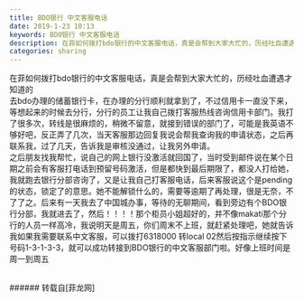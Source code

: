 ```yaml
---
title: BDO银行 中文客服电话
date: 2019-1-23 10:13
keywords: BDO银行 中文客服电话
description: 在菲如何拨打bdo银行的中文客服电话，真是会帮到大家大忙的，历经吐血遭遇才知道的去bdo办理的储蓄银行卡，在办理的分行顺利就拿到了，不过信用卡一直没下来，等想起来的时候去分行，分行的员工让我自己拨打客服热线咨询信用卡部门。我打了很多次，转线是很麻烦的，稍微不留意，就接到错误的部门了，可能是我英语不够好吧，反正弄了几次，当天客服那边回复我说会帮我查询我的申请状态，之后再联系我，过了几天，告诉我是审核没通过，让我另外申请。之后朋友找我帮忙，说自己的网上银行没激活就回国了，当时受到邮件说在某个日期之前会有客服打电话到预留号码激活，但是都快到最后期限了，都没人打给她，我就跑去银行分部咨询了，又是让我自己打客服电话，后来客服说这个是pending的状态，锁定了的意思。她不能解锁什么的，需要等逾期了再处理，很是无奈，不了了之。后来有一天我去了中国城办事，等待的无聊期间，看到旁边有个BDO银行分部，我就进去了，然后！！！！那个柜员小姐超好的，并不像makati那个分行的人员一样高冷，我说明天是周五，你们周末不上班，就赶紧处理吧，她就告诉我如果我需要联系中文客服，可以拨打6318000 转local 02然后按指示继续按下号码1-3-1-3-3，就可以成功转接到BDO银行的中文客服部门啦。好像上班时间是周一到周五  
categories: sharing
---
```

<td class="t_f" id="postmessage_2772064">

在菲如何拨打bdo银行的中文客服电话，真是会帮到大家大忙的，历经吐血遭遇才知道的<br/>
去bdo办理的储蓄银行卡，在办理的分行顺利就拿到了，不过信用卡一直没下来，等想起来的时候去分行，分行的员工让我自己拨打客服热线咨询信用卡部门。我打了很多次，转线是很麻烦的，稍微不留意，就接到错误的部门了，可能是我英语不够好吧，反正弄了几次，当天客服那边回复我说会帮我查询我的申请状态，之后再联系我，过了几天，告诉我是审核没通过，让我另外申请。<br/>
之后朋友找我帮忙，说自己的网上银行没激活就回国了，当时受到邮件说在某个日期之前会有客服打电话到预留号码激活，但是都快到最后期限了，都没人打给她，我就跑去银行分部咨询了，又是让我自己打客服电话，后来客服说这个是pending的状态，锁定了的意思。她不能解锁什么的，需要等逾期了再处理，很是无奈，不了了之。后来有一天我去了中国城办事，等待的无聊期间，看到旁边有个BDO银行分部，我就进去了，然后！！！！那个柜员小姐超好的，并不像makati那个分行的人员一样高冷，我说明天是周五，你们周末不上班，就赶紧处理吧，她就告诉我如果我需要联系中文客服，可以拨打6318000 转local 02然后按指示继续按下号码1-3-1-3-3，就可以成功转接到BDO银行的中文客服部门啦。好像上班时间是周一到周五<br/>
  <br/>
</td>
###### 转载自[菲龙网]